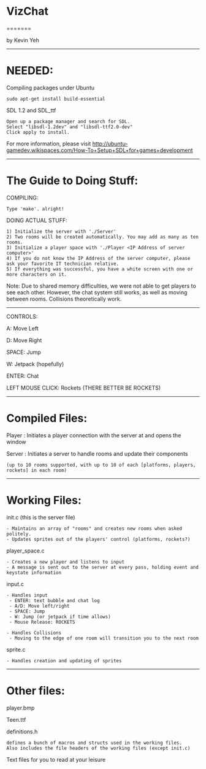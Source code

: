 VizChat
=======
=======

by Kevin Yeh

------------------------------------

NEEDED:
========

Compiling packages under Ubuntu

    sudo apt-get install build-essential

SDL 1.2 and SDL_ttf

    Open up a package manager and search for SDL.
    Select "libsdl-1.2dev" and "libsdl-ttf2.0-dev"
    Click apply to install.

For more information, please visit http://ubuntu-gamedev.wikispaces.com/How-To+Setup+SDL+for+games+development 

------------------------------------

The Guide to Doing Stuff:
=========================

COMPILING:
    
    Type 'make'. alright!
  
DOING ACTUAL STUFF:
    
    1) Initialize the server with './Server'
    2) Two rooms will be created automatically. You may add as many as ten rooms.
    3) Initialize a player space with './Player <IP Address of server computer>'
    4) If you do not know the IP Address of the server computer, please ask your favorite IT technician relative.
    5) If everything was successful, you have a white screen with one or more characters on it. 

Note: Due to shared memory difficulties, we were not able to get players to see each other. However, the chat system still works, as well as moving between rooms. Collisions theoretically work.
  
--------------------------------------

CONTROLS:

A: Move Left

D: Move Right

SPACE: Jump

W: Jetpack (hopefully)

ENTER: Chat

LEFT MOUSE CLICK: Rockets (THERE BETTER BE ROCKETS)

------------------------------------

Compiled Files:
================

  Player <IP Address> : Initiates a player connection with the server at <IP Address> and opens the window

  Server : Initiates a server to handle rooms and update their components 
    
    (up to 10 rooms supported, with up to 10 of each [platforms, players, rockets] in each room)

------------------------------------

Working Files:
===============

init.c (this is the server file)
    
    - Maintains an array of "rooms" and creates new rooms when asked politely.
    - Updates sprites out of the players' control (platforms, rockets?)

player_space.c
    
    - Creates a new player and listens to input
    - A message is sent out to the server at every pass, holding event and keystate information

input.c
    
    - Handles input
     - ENTER: text bubble and chat log
     - A/D: Move left/right
     - SPACE: Jump
     - W: Jump (or jetpack if time allows)
     - Mouse Release: ROCKETS

    - Handles Collisions
     - Moving to the edge of one room will transition you to the next room

sprite.c
    
    - Handles creation and updating of sprites
    
------------------------------------

Other files:
=============

player.bmp

Teen.ttf

definitions.h 
    
    defines a bunch of macros and structs used in the working files. 
    Also includes the file headers of the working files (except init.c)

Text files for you to read at your leisure
